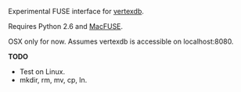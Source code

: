 
Experimental FUSE interface for [vertexdb](http://github.com/stevedekorte/vertexdb).

Requires Python 2.6 and [MacFUSE](http://code.google.com/p/macfuse/).

OSX only for now. Assumes vertexdb is accessible on localhost:8080.

**TODO**

* Test on Linux.
* mkdir, rm, mv, cp, ln.